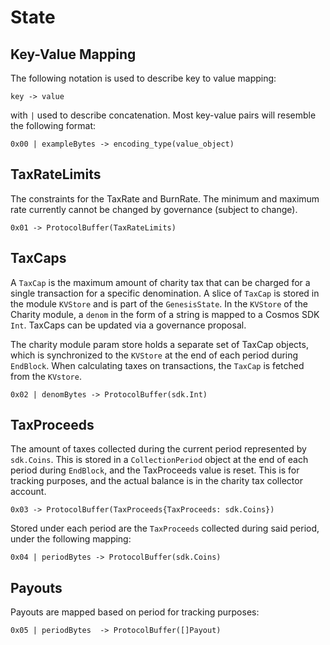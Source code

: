 <!--
order: 2
-->

# State

## Key-Value Mapping

The following notation is used to describe key to value mapping:

`key -> value`

with `|` used to describe concatenation. Most key-value pairs will resemble the following format:

`0x00 | exampleBytes -> encoding_type(value_object)`

## TaxRateLimits

The constraints for the TaxRate and BurnRate. The minimum and maximum rate currently cannot be changed by governance (subject to change).

`0x01 -> ProtocolBuffer(TaxRateLimits)`

## TaxCaps

A `TaxCap` is the maximum amount of charity tax that can be charged for a single transaction for a specific denomination. A slice of `TaxCap` is stored in the module `KVStore` and is part of the `GenesisState`. In the `KVStore` of the Charity module, a `denom` in the form of a string is mapped to a Cosmos SDK `Int`. TaxCaps can be updated via a governance proposal. 

The charity module param store holds a separate set of TaxCap objects, which is synchronized to the `KVStore` at the end of each period during `EndBlock`. When calculating taxes on transactions, the `TaxCap` is fetched from the `KVstore`.

`0x02 | denomBytes -> ProtocolBuffer(sdk.Int)`

## TaxProceeds

The amount of taxes collected during the current period represented by `sdk.Coins`. This is stored in a `CollectionPeriod` object at the end of each period during `EndBlock`, and the TaxProceeds value is reset. This is for tracking purposes, and the actual balance is in the charity tax collector account. 

`0x03 -> ProtocolBuffer(TaxProceeds{TaxProceeds: sdk.Coins})`

Stored under each period are the `TaxProceeds` collected during said period, under the following mapping:

`0x04 | periodBytes -> ProtocolBuffer(sdk.Coins)`

## Payouts

Payouts are mapped based on period for tracking purposes:

`0x05 | periodBytes  -> ProtocolBuffer([]Payout)`





